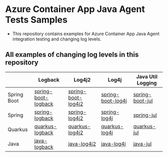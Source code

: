 # Azure  Container App Java Agent Tests Samples

- This repository contains examples for Azure Container App Java Agent integration testing and changing log levels.

##  All examples of changing log levels in this repository

|             | Logback                                                               | Log4j2                                                            | Log4j                                                                                               | Java Util Logging                                                |
|-------------|-----------------------------------------------------------------------|-------------------------------------------------------------------|-----------------------------------------------------------------------------------------------------|------------------------------------------------------------------|
| Spring Boot | [spring-boot-logback](ACA-Java-Agent-Log-Level/spring-boot-logback)   | [spring-boot-log4j2](ACA-Java-Agent-Log-Level/spring-boot-log4j2) | [spring-boot-log4j](ACA-Java-Agent-Log-Level/spring-boot-log4j)                                     | [spring-boot-jul](ACA-Java-Agent-Log-Level/spring-boot-jul)      |
| Spring      | [spring-logback](ACA-Java-Agent-Log-Level/spring-logback)             | [spring-log4j2](ACA-Java-Agent-Log-Level/spring-log4j2)           | [spring-log4j](ACA-Java-Agent-Log-Level/spring-log4j)                                               | [spring-jul](ACA-Java-Agent-Log-Level/spring-jul)                |
| Quarkus     | [quarkus-logback](ACA-Java-Agent-Log-Level/quarkus-logback)           | [quarkus-log4j2](ACA-Java-Agent-Log-Level/quarkus-log4j2)                    | [quarkus-log4j](ACA-Java-Agent-Log-Level/quarkus-log4j)| [quarkus-jul](ACA-Java-Agent-Log-Level/quarkus-jul)              |
| Java        | [java-logback](ACA-Java-Agent-Log-Level/java-logback)                 | [java-log4j2](ACA-Java-Agent-Log-Level/java-log4j2)               | [java-log4j](ACA-Java-Agent-Log-Level/java-log4j)                                                   | [java-jul](ACA-Java-Agent-Log-Level/java-jul)                    |